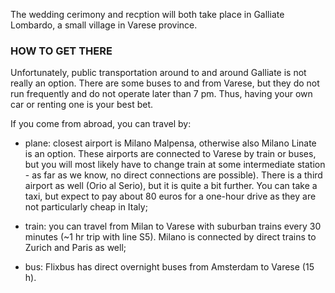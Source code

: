 
The wedding cerimony and recption will both take place in Galliate Lombardo, a small village in Varese province.

### HOW TO GET THERE

Unfortunately, public transportation around to and around Galliate is not really an option. There are some buses to and from Varese, but they do not run frequently and do not operate later than 7 pm. 
Thus, having your own car or renting one is your best bet.
 
If you come from abroad, you can travel by:

* plane: closest airport is Milano Malpensa, otherwise also Milano Linate is an option.
  These airports are connected to Varese by train or buses, but you will most likely have to change train at some intermediate station - as far as we know, no direct connections are possible).
  There is a third airport as well (Orio al Serio), but it is quite a bit further.
  You can take a taxi, but expect to pay about 80 euros for a one-hour drive as they are not particularly cheap in Italy;

* train: you can travel from Milan to Varese with suburban trains every 30 minutes (~1 hr trip with line S5). Milano is connected by direct trains to Zurich and Paris as well;

* bus: Flixbus has direct overnight buses from Amsterdam to Varese (15 h).

